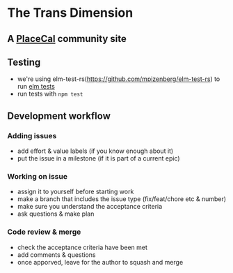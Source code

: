 # The Trans Dimension
## A [PlaceCal](https://placecal.org/) community site

## Testing
- we're using elm-test-rs(https://github.com/mpizenberg/elm-test-rs) to run [elm tests](https://github.com/elm-explorations/test/)
- run tests with `npm test`

## Development workflow
### Adding issues
 - add effort & value labels (if you know enough about it)
 - put the issue in a milestone (if it is part of a current epic)

### Working on issue
- assign it to yourself before starting work
- make a branch that includes the issue type (fix/feat/chore etc & number)
- make sure you understand the acceptance criteria
- ask questions & make plan

### Code review & merge
- check the acceptance criteria have been met
- add comments & questions
- once apporved, leave for the author to squash and merge
